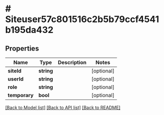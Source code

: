 # # Siteuser57c801516c2b5b79ccf4541b195da432

## Properties

Name | Type | Description | Notes
------------ | ------------- | ------------- | -------------
**siteId** | **string** |  | [optional]
**userId** | **string** |  | [optional]
**role** | **string** |  | [optional]
**temporary** | **bool** |  | [optional]

[[Back to Model list]](../../README.md#models) [[Back to API list]](../../README.md#endpoints) [[Back to README]](../../README.md)
